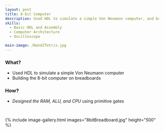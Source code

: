```yaml
---
layout: post
title: 8-bit Computer
description: Used HDL to simulate a simple Von Neumann computer, and building it on breadboards.
skills: 
  - Basic HDL and Assembly
  - Computer Architecture
  - Oscilloscope

main-image: /Nand2Tetris.jpg
---
```


### **What?**
 - Used *HDL* to simulate a simple Von Neumann computer
 - Building the 8-bit computer on breadboards


### **How?**
- *Designed the RAM, ALU, and CPU* using primitive gates


<br>

{% include image-gallery.html images="8bitBreadboard.jpg" height="500" %}
